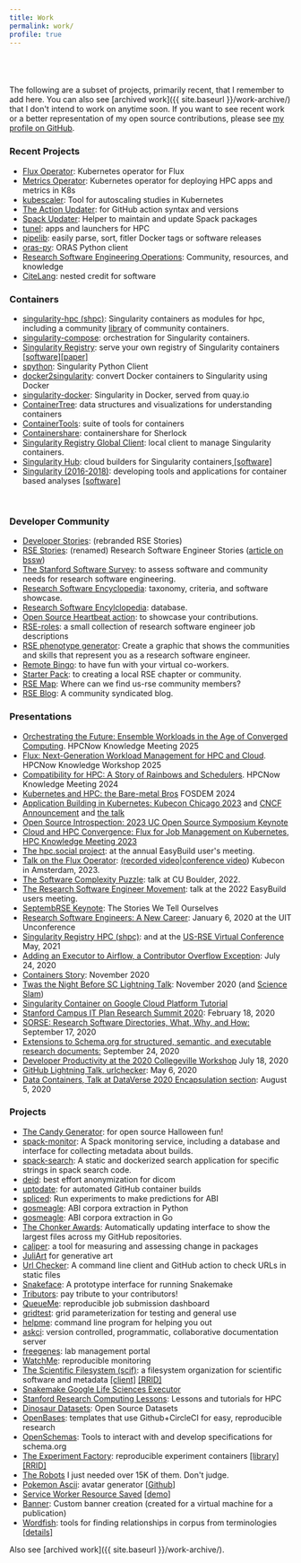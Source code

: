 ```yaml
---
title: Work
permalink: work/
profile: true
---
```


<p style="padding-top:40px">
</p>

The following are a subset of projects, primarily recent, that I remember to add here. You
can also see [archived work]({{ site.baseurl }}/work-archive/) that I don't intend to work on anytime soon. If you
want to see recent work or a better representation of my open source contributions,
please see <a href="https://github.com/vsoch" target="_blank">my profile on GitHub</a>.

<h3><strong>Recent Projects</strong></h3>
<ul>
       <li><a href="https://github.com/flux-framework/flux-operator" target="_blank">Flux Operator</a>: Kubernetes operator for Flux</li>
       <li><a href="https://github.com/converged-computing/metrics-operator" target="_blank">Metrics Operator</a>: Kubernetes operator for deploying HPC apps and metrics in K8s</li>
       <li><a href="https://github.com/converged-computing/kubescaler" target="_blank">kubescaler</a>: Tool for autoscaling studies in Kubernetes</li>
       <li><a href="https://github.com/vsoch/action-updater" target="_blank">The Action Updater</a>: for GitHub action syntax and versions</li>
       <li><a href="https://github.com/sciworks/spack-updater" target="_blank">Spack Updater</a>: Helper to maintain and update Spack packages</li>
       <li><a href="https://github.com/tunel-apps" target="_blank">tunel</a>: apps and launchers for HPC</li>
       <li><a href="https://github.com/vsoch/pipelib" target="_blank">pipelib</a>: easily parse, sort, fitler Docker tags or software releases</li>
       <li><a href="https://github.com/oras-project/oras-py" target="_blank">oras-py</a>: ORAS Python client</li>
       <li><a href="https://rse-ops.github.io" target="_blank">Research Software Engineering Operations</a>: Community, resources, and knowledge</li>
       <li><a href="https://github.com/vsoch/citelang" target="_blank">CiteLang</a>: nested credit for software</li>
</ul>

<h3><strong>Containers</strong></h3>
<ul>
	<li><a href="https://singularity-hpc.readthedocs.io" target="_blank">singularity-hpc (shpc)</a>: Singularity containers as modules for hpc, including a community <a href="https://singularityhub.github.io/singularity-hpc/" target="_blank">library</a> of community containers.</li>
	<li><a href="https://singularityhub.github.io/singularity-compose/#/" target="_blank">singularity-compose</a>: orchestration for Singularity containers.</li>
	<li><a href="https://www.singularityhub.github.io/sregistry" target="_blank">Singularity Registry</a>: serve your own registry of Singularity containers<a href="https://www.singularityhub.github.io/sregistry" target="_blank"> [software]</a><a href="http://joss.theoj.org/papers/050362b7e7691d2a5d0ebed8251bc01e" target="_blank">[paper]</a></li>
	<li><a href="https://singularityhub.github.io/singularity-cli/" target="_blank">spython</a>: Singularity Python Client</li>
	<li><a href="https://github.com/singularityhub/docker2singularity" target="_blank">docker2singularity</a>: convert Docker containers to Singularity using Docker</li>
	<li><a href="https://github.com/singularityhub/singularity-docker" target="_blank">singularity-docker</a>: Singularity in Docker, served from quay.io</li>
	<li><a href="https://singularityhub.github.io/container-tree/" target="_blank">ContainerTree</a>: data structures and visualizations for understanding containers</li>
	<li><a href="https://singularityhub.github.io" target="_blank">ContainerTools</a>: suite of tools for containers</li>
	<li><a href="https://vsoch.github.io/containershare/" target="_blank">Containershare</a>: containershare for Sherlock</li>
	<li><a href="https://singularityhub.github.io/sregistry-cli/" target="_blank">Singularity Registry Global Client</a>: local client to manage Singularity containers.</li>
	<li><a href="https://www.singularity-hub.org" target="_blank">Singularity Hub</a>: cloud builders for Singularity containers<a href="https://www.singularity-hub.org" target="_blank"> [software]</a></li>
	<li><a href="https://singularityware.github.io" target="_blank">Singularity (2016-2018)</a>: developing tools and applications for container based analyses <a href="https://github.com/hpcng/singularity" target="_blank"> [software]</a></li>
</ul>
&nbsp;


<h3><strong>Developer Community</strong></h3>
<ul>
	<li><a href="https://rseng.github.io/devstories/" target="_blank">Developer Stories</a>: (rebranded RSE Stories)</li>
	<li><a href="https://us-rse.org/rse-stories/" target="_blank">RSE Stories</a>: (renamed) Research Software Engineer Stories (<a href="https://bssw.io/blog_posts/research-software-engineer-stories" target="_blank">article on bssw</a>)</li>
       <li><a href="https://stanford-rc.github.io/stanford-software-survey/" target="_blank">The Stanford Software Survey</a>: to assess software and community needs for research software engineering.</li>
       <li><a href="https://rseng.github.io/rseng">Research Software Encyclopedia</a>: taxonomy, criteria, and software showcase.</li>
       <li><a href="https://rseng.github.io/software">Research Software Encylclopedia</a>: database.</li>
       <li><a href="https://github.com/rseng/opensource-heartbeat-action">Open Source Heartbeat action</a>: to showcase your contributions.</li>
       <li><a href="https://us-rse.org/rse-roles">RSE-roles</a>: a small collection of research software engineer job descriptions</li>
       <li><a href="https://rseng.github.io/rse-phenotype">RSE phenotype generator</a>: Create a graphic that shows the communities and skills that represent you as a research software engineer.</li>
       <li><a href="https://github.com/rseng/remote-bingo">Remote Bingo</a>: to have fun with your virtual co-workers.</li>
       <li><a href="https://rseng.github.io/starter-pack/#/">Starter Pack</a>: to creating a local RSE chapter or community.</li>
       <li><a href="https://us-rse.org/rse-map">RSE Map</a>: Where can we find us-rse community members?</li>
       <li><a href="https://us-rse.org/blog">RSE Blog</a>: A community syndicated blog.</li>
</ul>

<h3><strong>Presentations</strong></h3>
<ul>
    <li><a href="https://hpckp.org/talks/orchestrating-the-future-ensemble-workloads-in-the-age-of-converged-computing/" target="_blank">Orchestrating the Future: Ensemble Workloads in the Age of Converged Computing</a>. HPCNow Knowledge Meeting 2025</li>
    <li><a href="https://hpckp.org/talks/flux-next-generation-workload-management-for-high-performance-computing-and-cloud/" target="_blank">Flux: Next-Generation Workload Management for HPC and Cloud</a>. HPCNow Knowledge Workshop 2025</li>
    <li><a href="https://hpckp.org/talks/compatibility-for-hpc-a-story-of-rainbows-and-schedulers/" target="_blank">Compatibility for HPC: A Story of Rainbows and Schedulers</a>. HPCNow Knowledge Meeting 2024</li>
   <li><a href="https://archive.fosdem.org/2024/schedule/event/fosdem-2024-2590-kubernetes-and-hpc-bare-metal-bros/" target="_blank">Kubernetes and HPC: the Bare-metal Bros</a> FOSDEM 2024</li>
   <li><a href="https://kccncna2023.sched.com/event/1R2oD" target="_blank">Application Building in Kubernetes: Kubecon Chicago 2023</a> and <a href="https://www.cncf.io/announcements/2023/08/30/cloud-native-computing-foundation-unveils-schedule-for-kubecon-cloudnativecon-north-america-2023/" target="_blank">CNCF Announcement</a> and <a href="https://www.youtube.com/watch?v=cwiAW5TZsfo" target="_blank">the talk</a></li>
    <li><a href="https://youtu.be/BLrp66Jn4jE" target="_blank">Open Source Introspection: 2023 UC Open Source Symposium Keynote</a></li>
    <li><a href="https://hpckp.org/talks/cloud-and-hpc-convergence-flux-for-job-management-on-kubernetes/" target="_blank">Cloud and HPC Convergence: Flux for Job Management on Kubernetes, HPC Knowledge Meeting 2023</a></li>
    <li><a href="https://www.youtube.com/watch?v=gDd3PgcgseQ" target="_blank">The hpc.social project</a>: at the annual EasyBuild user's meeting.</li>
    <li><a href="https://sched.co/1HyaG" target="_blank">Talk on the Flux Operator</a>: <a href="https://www.youtube.com/watch?v=C2T8bIlkeD4" target="_blank">(recorded video</a>|<a href="https://youtu.be/rGOT-1SiZtU" target="_blank">conference video</a>) Kubecon in Amsterdam, 2023.</li>
    <li><a href="https://youtu.be/2Oet0hGOy7U" target="_blank">The Software Complexity Puzzle</a>: talk at CU Boulder, 2022.</li>
    <li><a href="https://youtu.be/FB2yV8TNnSw" target="_blank">The Research Software Engineer Movement</a>: talk at the 2022 EasyBuild users meeting.</li>
    <li><a href="https://www.youtube.com/watch?t=1301&v=YRsak7sIJ1w&feature=youtu.be" target="_blank">SeptembRSE Keynote</a>: The Stories We Tell Ourselves</li>
    <li><a href="https://www.youtube.com/watch?v=ka9IB6dMxAY&feature=emb_title" target="_blank">Research Software Engineers: A New Career</a>: January 6, 2020 at the UIT Unconference</li>
    <li><a href="https://youtu.be/xvi-Om8jj2E" target="_blank">Singularity Registry HPC (shpc)</a>: and at the <a href="https://youtu.be/P32RYY_2V7w" target="_blank">US-RSE Virtual Conference</a> May, 2021</li>
    <li><a href="https://www.youtube.com/watch?list=PLGudixcDaxY3RGLSlWoN_cEEXhIT1OPmj&v=RKEmAshcreE&feature=youtu.be" target="_blank">Adding an Executor to Airflow, a Contributor Overflow Exception</a>: July 24, 2020</li>
    <li><a href="https://vsoch.github.io/containers-story/" target="_blank">Containers Story</a>: November 2020</li> 
    <li><a href="https://www.youtube.com/watch?v=nv18Lwq7DFI&feature=youtu.be" target="_blank">Twas the Night Before SC Lightning Talk</a>: November 2020 (and <a href="https://www.youtube.com/watch?v=qoTLJ3X23oQ&feature=youtu.be" target="_blank">Science Slam</a>)</li>
    <li><a href="https://cloudonair.withgoogle.com/events/singularity_containters_on_gcp_tutorial/watch?talk=talk1" target="_blank">Singularity Container on Google Cloud Platform Tutorial</a></li>
    <li><a href="https://www.youtube.com/watch?t=2231&v=AfGeAd8Lgq4&feature=youtu.be" target="_blank">Stanford Campus IT Plan Research Summit 2020</a>: February 18, 2020</li>
    <li><a href="https://www.youtube.com/watch?v=Rky9OWSzYb0&feature=youtu.be" target="_blank">SORSE: Research Software Directories, What, Why, and How:</a> September 17, 2020</li>
    <li><a href="https://www.youtube.com/watch?v=DrsApxfUE6M" target="_blank">Extensions to Schema.org for structured, semantic, and executable research documents:</a> September 24, 2020</li>
    <li><a href="https://www.youtube.com/watch?v=FIQ7D9rUZ40" target="_blank">Developer Productivity at the 2020 Collegeville Workshop</a> July 18, 2020</li>
    <li><a href="https://www.youtube.com/watch?v=rBd_PA8Qnoo&feature=youtu.be" target="_blank">GitHub Lightning Talk, urlchecker</a>: May 6, 2020</li>
    <li><a href="https://www.youtube.com/watch?v=AybUKlImUIs&feature=youtu.be#t=36m20s" target="_blank">Data Containers, Talk at DataVerse 2020 Encapsulation section</a>: August 5, 2020</li>
</ul>


<h3><strong>Projects</strong></h3>
<ul>
       <li><a href="https://vsoch.github.io/candy-generator" target="_blank">The Candy Generator</a>: for open source Halloween fun!</li>
	<li><a href="https://spack-monitor.readthedocs.io" target="_blank">spack-monitor</a>: A Spack monitoring service, including a database and 
interface for collecting metadata about builds.</li>
	<li><a href="https://spack.github.io/spack-search" target="_blank">spack-search</a>: A static and dockerized search application for specific strings in spack search code.</li>
	<li><a href="https://github.com/pydicom/deid" target="_blank">deid</a>: best effort anonymization for dicom</li>
	<li><a href="https://github.com/vsoch/uptodate" target="_blank">uptodate</a>: for automated GitHub container builds</li>
	<li><a href="https://github.com/buildsi/spliced" target="_blank">spliced</a>: Run experiments to make predictions for ABI</li>
	<li><a href="https://github.com/buildsi/smeagle-py" target="_blank">gosmeagle</a>: ABI corpora extraction in Python</li>
	<li><a href="https://github.com/vsoch/gosmeagle" target="_blank">gosmeagle</a>: ABI corpora extraction in Go</li>
	<li><a href="https://vsoch.github.io/chonker-awards/" target="_blank">The Chonker Awards</a>: Automatically updating interface to show the largest files across my GitHub repositories.</li>
	<li><a href="https://vsoch.github.io/caliper/" target="_blank">caliper</a>: a tool for measuring and assessing change in packages</li>
	<li><a href="https://github.com/vsoch/juliart" target="_blank">JuliArt</a> for generative art</li>
	<li><a href="https://github.com/urlstechie" target="_blank">Url Checker</a>: A command line client and GitHub action to check URLs in 
	static files</li>
	<li><a href="https://github.com/snakemake/snakeface" target="_blank">Snakeface</a>: A prototype interface for running Snakemake</li>
	<li><a href="https://con.github.io/tributors/" target="_blank">Tributors</a>: pay tribute to your contributors!</li>
	<li><a href="https://vsoch.github.io/queueme/" target="_blank">QueueMe</a>: reproducible job submission dashboard</li>
	<li><a href="https://vsoch.github.io/gridtest/" target="_blank">gridtest</a>: grid parameterization for testing and general use</li>
	<li><a href="https://vsoch.github.io/helpme/" target="_blank">helpme</a>: command line program for helping you out</li>
	<li><a href="https://vsoch.github.io/askci/" target="_blank">askci</a>: version controlled, programmatic, collaborative documentation server</li>
	<li><a href="https://vsoch.github.io/freegenes/" target="_blank">freegenes</a>: lab management portal</li>
	<li><a href="https://vsoch.github.io/watchme/" target="_blank">WatchMe</a>: reproducible monitoring</li>
	<li><a href="https://sci-f.github.io" target="_blank">The Scientific Filesystem (scif)</a>: a filesystem organization for scientific software and metadata
       <a href="https://github.com/vsoch/scif" target="_blank">[client]</a>
       <a href="https://scicrunch.org/scicrunch/Resources/record/nlx_144509-1/SCR_016105/resolver?q=SCIF&l=" target="_blank">[RRID]</a></li>
	<li><a href="https://snakemake.readthedocs.io/en/stable/executor_tutorial/google_lifesciences.html" target="_blank">Snakemake Google Life Sciences Executor</a></li>
	<li><a href="https://vsoch.github.io/lessons/" target="_blank">Stanford Research Computing Lessons</a>: Lessons and tutorials for HPC</li>
	<li><a href="https://vsoch.github.io/datasets/" target="_blank">Dinosaur Datasets</a>: Open Source Datasets</li>
	<li><a href="https://openbases.github.io/" target="_blank">OpenBases</a>: templates that use Github+CircleCI for easy, reproducible research</li>
	<li><a href="https://openschemas.github.io/" target="_blank">OpenSchemas</a>: Tools to interact with and develop specifications for schema.org</li>
	<li><a href="https://expfactory.github.io/" target="_blank">The Experiment Factory</a>: reproducible experiment containers 
       <a href="https://expfactory.github.io/experiments/" target="_blank">[library]</a>
       <a href="https://scicrunch.org/scicrunch/Resources/record/nlx_144509-1/SCR_016107/resolver?q=SCR_016107&l=SCR_016107" target="_blank">[RRID]</a></li>
	<li><a href="https://vsoch.github.io/robots/" target="_blank">The Robots</a> I just needed over 15K of them. Don't judge.</li>
	<li><a href="http://vsoch.github.io/2016/pokemon-ascii/" target="_blank">Pokemon Ascii</a>: avatar generator [<a href="https://github.com/vsoch/pokemon-ascii" target="_blank">Github</a>]</li>
	<li><a href="http://vsoch.github.io/2016/service-worker-resource-saver/" target="_blank">Service Worker Resource Saved</a> [<a href="https://vsoch.github.io/resource-saver/" target="_blank">demo</a>]</li>
	<li><a href="https://github.com/vsoch/banner-maker" target="_blank">Banner</a>: Custom banner creation (created for a virtual machine for a publication)</li>
	<li><a href="https://www.github.com/word-fish" target="_blank">Wordfish</a>: tools for finding relationships in corpus from terminologies <a href="http://vsoch.github.io/2016/2016-wordfish/" target="_blank"> [details]</a></li>
</ul>

Also see [archived work]({{ site.baseurl }}/work-archive/).
